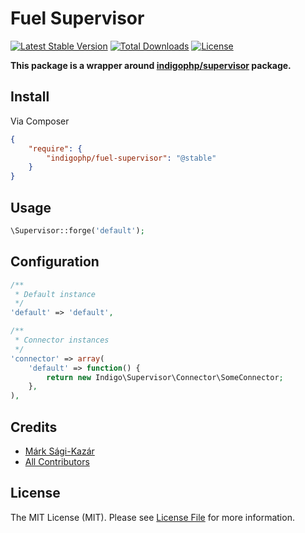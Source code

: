 # Fuel Supervisor

[![Latest Stable Version](https://poser.pugx.org/indigophp/fuel-supervisor/v/stable.png)](https://packagist.org/packages/indigophp/fuel-supervisor)
[![Total Downloads](https://poser.pugx.org/indigophp/fuel-supervisor/downloads.png)](https://packagist.org/packages/indigophp/fuel-supervisor)
[![License](https://poser.pugx.org/indigophp/fuel-supervisor/license.png)](https://packagist.org/packages/indigophp/fuel-supervisor)

**This package is a wrapper around [indigophp/supervisor](https://github.com/indigophp/supervisor) package.**


## Install

Via Composer

``` json
{
    "require": {
        "indigophp/fuel-supervisor": "@stable"
    }
}
```


## Usage

``` php
\Supervisor::forge('default');
```


## Configuration

``` php
/**
 * Default instance
 */
'default' => 'default',

/**
 * Connector instances
 */
'connector' => array(
    'default' => function() {
        return new Indigo\Supervisor\Connector\SomeConnector;
    },
),
```


## Credits

- [Márk Sági-Kazár](https://github.com/sagikazarmark)
- [All Contributors](https://github.com/indigophp/fuel-supervisor/contributors)


## License

The MIT License (MIT). Please see [License File](https://github.com/indigophp/fuel-supervisor/blob/develop/LICENSE) for more information.
